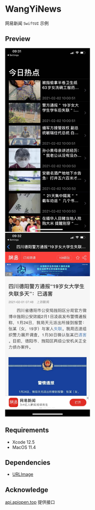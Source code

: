 #  WangYiNews

网易新闻 `SwiftUI` 示例

## Preview

<img src="./previews/WechatIMG514.jpeg"  height="600">
<img src="./previews/WechatIMG515.jpeg"  height="600">

## Requirements

* Xcode 12.5
* MacOS 11.4

## Dependencies

* [URLImage](https://github.com/dmytro-anokhin/url-image)

## Acknowledge
[api.apiopen.top](https://api.apiopen.top/api.html#4c502eec73ce429fb1c4a7f519360d24) 提供接口
